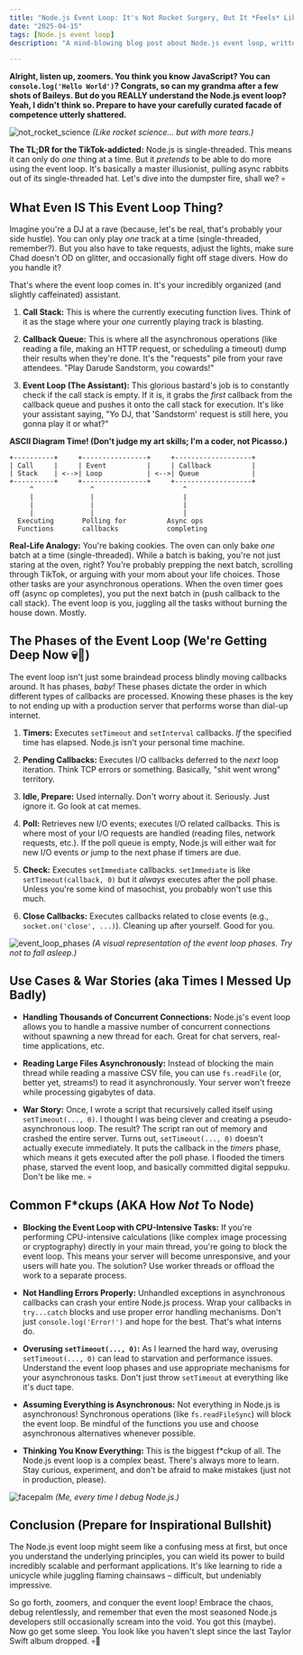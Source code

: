 ```yaml
---
title: "Node.js Event Loop: It's Not Rocket Surgery, But It *Feels* Like It"
date: "2025-04-15"
tags: [Node.js event loop]
description: "A mind-blowing blog post about Node.js event loop, written for chaotic Gen Z engineers. Prepare to have your mind both blown and subtly insulted."

---
```


**Alright, listen up, zoomers. You think you know JavaScript? You can `console.log('Hello World')`? Congrats, so can my grandma after a few shots of Baileys. But do you REALLY understand the Node.js event loop? Yeah, I didn't think so. Prepare to have your carefully curated facade of competence utterly shattered.**

![not_rocket_science](https://i.kym-cdn.com/photos/images/newsfeed/001/494/732/b00.jpg)
*(Like rocket science... but with more tears.)*

**The TL;DR for the TikTok-addicted:** Node.js is single-threaded. This means it can only do *one* thing at a time. But it *pretends* to be able to do more using the event loop. It's basically a master illusionist, pulling async rabbits out of its single-threaded hat. Let's dive into the dumpster fire, shall we? 💀

## What Even IS This Event Loop Thing?

Imagine you're a DJ at a rave (because, let's be real, that's probably your side hustle). You can only play *one* track at a time (single-threaded, remember?). But you also have to take requests, adjust the lights, make sure Chad doesn't OD on glitter, and occasionally fight off stage divers. How do you handle it?

That's where the event loop comes in. It's your incredibly organized (and slightly caffeinated) assistant.

1.  **Call Stack:** This is where the currently executing function lives. Think of it as the stage where your *one* currently playing track is blasting.

2.  **Callback Queue:** This is where all the asynchronous operations (like reading a file, making an HTTP request, or scheduling a timeout) dump their results when they're done. It's the "requests" pile from your rave attendees. "Play Darude Sandstorm, you cowards!"

3.  **Event Loop (The Assistant):** This glorious bastard's job is to constantly check if the call stack is empty. If it is, it grabs the *first* callback from the callback queue and pushes it onto the call stack for execution. It's like your assistant saying, "Yo DJ, that 'Sandstorm' request is still here, you gonna play it or what?"

**ASCII Diagram Time! (Don't judge my art skills; I'm a coder, not Picasso.)**

```
+----------+     +----------------+     +-------------------+
| Call     |     | Event          |     | Callback          |
| Stack    | <-->| Loop           | <-->| Queue             |
+----------+     +----------------+     +-------------------+
     ^              ^                      ^
     |              |                      |
     |              |                      |
     |              |                      |
  Executing       Polling for          Async ops
  Functions       callbacks            completing
```

**Real-Life Analogy:** You're baking cookies. The oven can only bake *one* batch at a time (single-threaded). While a batch is baking, you're not just staring at the oven, right? You're probably prepping the next batch, scrolling through TikTok, or arguing with your mom about your life choices. Those other tasks are your asynchronous operations. When the oven timer goes off (async op completes), you put the next batch in (push callback to the call stack). The event loop is you, juggling all the tasks without burning the house down. Mostly.

## The Phases of the Event Loop (We're Getting Deep Now 💀🙏)

The event loop isn't just some braindead process blindly moving callbacks around. It has phases, *baby!* These phases dictate the order in which different types of callbacks are processed. Knowing these phases is the key to not ending up with a production server that performs worse than dial-up internet.

1.  **Timers:** Executes `setTimeout` and `setInterval` callbacks. *If* the specified time has elapsed. Node.js isn't your personal time machine.

2.  **Pending Callbacks:** Executes I/O callbacks deferred to the *next* loop iteration. Think TCP errors or something. Basically, "shit went wrong" territory.

3.  **Idle, Prepare:** Used internally. Don't worry about it. Seriously. Just ignore it. Go look at cat memes.

4.  **Poll:** Retrieves new I/O events; executes I/O related callbacks. This is where most of your I/O requests are handled (reading files, network requests, etc.). If the poll queue is empty, Node.js will either wait for new I/O events *or* jump to the next phase if timers are due.

5.  **Check:** Executes `setImmediate` callbacks. `setImmediate` is like `setTimeout(callback, 0)` but it *always* executes after the poll phase. Unless you're some kind of masochist, you probably won't use this much.

6.  **Close Callbacks:** Executes callbacks related to close events (e.g., `socket.on('close', ...)`). Cleaning up after yourself. Good for you.

![event_loop_phases](https://pbs.twimg.com/media/EaN8i1dXgAA4wN-.png)
*(A visual representation of the event loop phases. Try not to fall asleep.)*

## Use Cases & War Stories (aka Times I Messed Up Badly)

*   **Handling Thousands of Concurrent Connections:** Node.js's event loop allows you to handle a massive number of concurrent connections without spawning a new thread for each. Great for chat servers, real-time applications, etc.

*   **Reading Large Files Asynchronously:** Instead of blocking the main thread while reading a massive CSV file, you can use `fs.readFile` (or, better yet, streams!) to read it asynchronously. Your server won't freeze while processing gigabytes of data.

*   **War Story:** Once, I wrote a script that recursively called itself using `setTimeout(..., 0)`. I thought I was being clever and creating a pseudo-asynchronous loop. The result? The script ran out of memory and crashed the entire server. Turns out, `setTimeout(..., 0)` doesn't actually execute immediately. It puts the callback in the *timers* phase, which means it gets executed after the poll phase. I flooded the timers phase, starved the event loop, and basically committed digital seppuku. Don't be like me. 💀

## Common F\*ckups (AKA How *Not* To Node)

*   **Blocking the Event Loop with CPU-Intensive Tasks:** If you're performing CPU-intensive calculations (like complex image processing or cryptography) directly in your main thread, you're going to block the event loop. This means your server will become unresponsive, and your users will hate you. The solution? Use worker threads or offload the work to a separate process.

*   **Not Handling Errors Properly:** Unhandled exceptions in asynchronous callbacks can crash your entire Node.js process. Wrap your callbacks in `try...catch` blocks and use proper error handling mechanisms. Don't just `console.log('Error!')` and hope for the best. That's what interns do.

*   **Overusing `setTimeout(..., 0)`:** As I learned the hard way, overusing `setTimeout(..., 0)` can lead to starvation and performance issues. Understand the event loop phases and use appropriate mechanisms for your asynchronous tasks. Don't just throw `setTimeout` at everything like it's duct tape.

*   **Assuming Everything is Asynchronous:** Not everything in Node.js is asynchronous! Synchronous operations (like `fs.readFileSync`) will block the event loop. Be mindful of the functions you use and choose asynchronous alternatives whenever possible.

*   **Thinking You Know Everything:** This is the biggest f\*ckup of all. The Node.js event loop is a complex beast. There's always more to learn. Stay curious, experiment, and don't be afraid to make mistakes (just not in production, please).

![facepalm](https://i.imgflip.com/1g6790.jpg)
*(Me, every time I debug Node.js.)*

## Conclusion (Prepare for Inspirational Bullshit)

The Node.js event loop might seem like a confusing mess at first, but once you understand the underlying principles, you can wield its power to build incredibly scalable and performant applications. It's like learning to ride a unicycle while juggling flaming chainsaws – difficult, but undeniably impressive.

So go forth, zoomers, and conquer the event loop! Embrace the chaos, debug relentlessly, and remember that even the most seasoned Node.js developers still occasionally scream into the void. You got this (maybe). Now go get some sleep. You look like you haven't slept since the last Taylor Swift album dropped. 💀🙏
